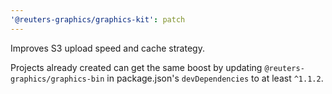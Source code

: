 ```yaml
---
'@reuters-graphics/graphics-kit': patch
---
```


Improves S3 upload speed and cache strategy.

Projects already created can get the same boost by updating `@reuters-graphics/graphics-bin` in package.json's `devDependencies` to at least `^1.1.2`.
